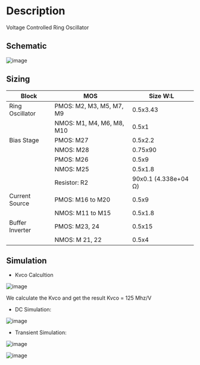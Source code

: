 # Description

Voltage Controlled Ring Oscillator

## Schematic

![image](https://github.com/huydo272/PLL_PBKIC/assets/146626889/a2e0c277-ff99-4e6d-864c-fb54abcce965)

## Sizing

|Block|MOS|Size W:L|
|--|--|--|
|Ring Oscillator|PMOS: M2, M3, M5, M7, M9|0.5x3.43|
||NMOS: M1, M4, M6, M8, M10|0.5x1|
|Bias Stage|PMOS: M27|0.5x2.2|
||NMOS: M28|0.75x90​|
||PMOS: M26​|0.5x9​|
||NMOS: M25​|0.5x1.8​|
||Resistor: R2​|90x0.1 (4.338e+04 Ω)|
|Current Source​|PMOS: M16 to M20​|0.5x9​|
||NMOS: M11 to M15​|0.5x1.8​|
|Buffer Inverter​|PMOS: M23, 24​|0.5x15​|
||NMOS: M 21, 22​|0.5x4​|

## Simulation

- Kvco Calcultion


![image](https://github.com/huydo272/PLL_PBKIC/assets/84896940/f0be1aa0-553d-46ff-8d57-39e4ae22d673)


We calculate the Kvco and get the result Kvco = 125 Mhz/V


- DC Simulation:

![image](https://github.com/huydo272/PLL_PBKIC/assets/146626889/c4c1f4e5-a0c0-49f3-9c9f-f641aa62f112)


- Transient Simulation:

![image](https://github.com/huydo272/PLL_PBKIC/assets/146626889/ecdf9ab5-b443-47ee-9544-8de0c72bf973)

![image](https://github.com/huydo272/PLL_PBKIC/assets/84896940/a61710a0-a707-4b7d-9647-e1fdfff7b438)

